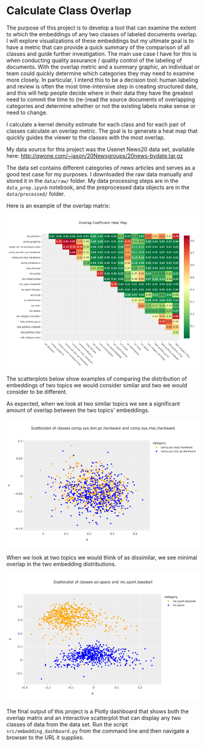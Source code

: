 # Calculate Class Overlap
The purpose of this project is to develop a tool that can examine the extent to which the embeddings of any two classes of labeled documents overlap. I will explore visualizations of these embeddings but my ultimate goal is to have a metric that can provide a quick summary of the comparison of all classes and guide further investigation. The main use case I have for this is when conducting quality assurance / quality control of the labeling of documents. With the overlap metric and a summary graphic, an individual or team could quickly determine which categories they may need to examine more closely. In particular, I intend this to be a decision tool: human labeling and review is often the most time-intensive step in creating structured date, and this will help people decide where in their data they have the greatest need to commit the time to (re-)read the source documents of overlapping categories and determine whether or not the existing labels make sense or need to change.

I calculate a kernel density estimate for each class and for each pair of classes calculate an overlap metric. The goal is to generate a heat map that quickly guides the viewer to the classes with the most overlap.

My data source for this project was the Usenet News20 data set, available here:
http://qwone.com/~jason/20Newsgroups/20news-bydate.tar.gz

The data set contains different categories of news articles and serves as a good test case for my purposes. I downloaded the raw data manually and stored it in the `data/raw/` folder. My data processing steps are in the `data_prep.ipynb` notebook, and the preprocessed data objects are in the `data/processed/` folder. 

Here is an example of the overlap matrix:

![Overlap Coefficient Matrix](results/overlap_matrix.png)

The scatterplots below show examples of comparing the distribution of embeddings of two topics we would consider similar and two we would consider to be different.

As expected, when we look at two similar topics we see a significant amount of overlap between the two topics' embeddings.

![Scatterplot of Two Similar Topics](results/scatterplot_similar_topics.png)

When we look at two topics we would think of as dissimilar, we see minimal overlap in the two embedding distributions.

![Scatterplot of Two Dissimilar Topics](results/scatterplot_different_topics.png)

The final output of this project is a Plotly dashboard that shows both the overlap matrix and an interactive scatterplot that can display any two classes of data from the data set. Run the script `src/embedding_dashboard.py` from the command line and then navigate a browser to the URL it supplies.
